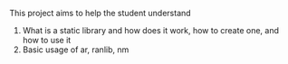 This project aims to help the student understand

1) What is a static library and how does it work, how to create one, and how to use it
2) Basic usage of ar, ranlib, nm
